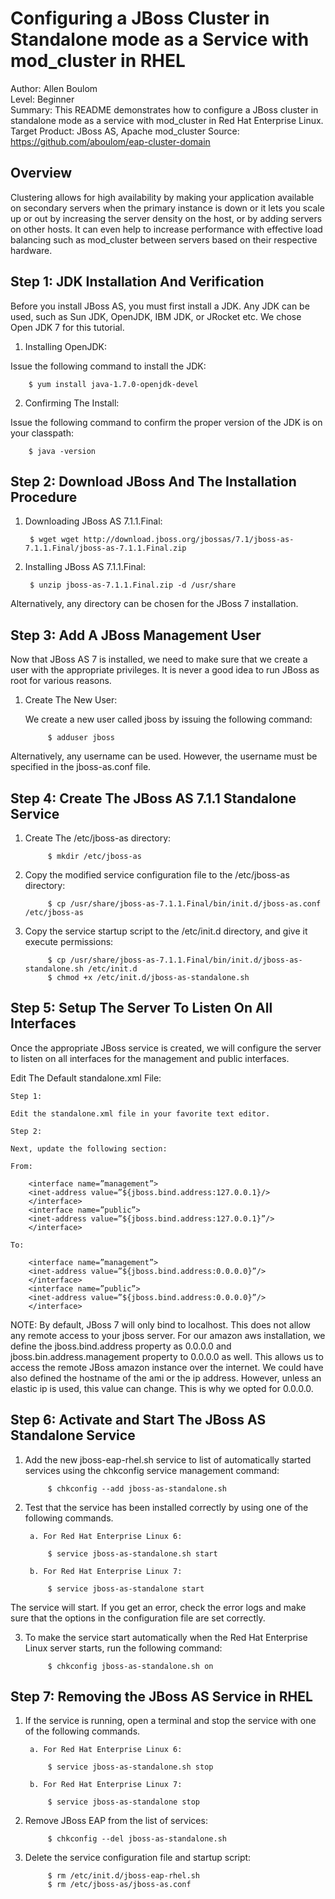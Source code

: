 Configuring a JBoss Cluster in Standalone mode as a Service with mod_cluster in RHEL 
====================================================================================
Author: Allen Boulom  
Level: Beginner  
Summary: This README demonstrates how to configure a JBoss cluster in standalone mode as a 
service with mod\_cluster in Red Hat Enterprise Linux. 
Target Product: JBoss AS, Apache mod\_cluster 
Source: https://github.com/aboulom/eap-cluster-domain

Overview
--------
Clustering allows for high availability by making your application available on secondary
servers when the primary instance is down or it lets you scale up or out by increasing
the server density on the host, or by adding servers on other hosts. It can even help to
increase performance with effective load balancing such as mod_cluster between servers based 
on their respective hardware. 

Step 1: JDK Installation And Verification
-----------------------------------------

Before you install JBoss AS, you must first install a JDK. Any JDK can be used, such as Sun
JDK, OpenJDK, IBM JDK, or JRocket etc. We chose Open JDK 7 for this tutorial.

1. Installing OpenJDK:

Issue the following command to install the JDK:

		$ yum install java-1.7.0-openjdk-devel
		
2. Confirming The Install:

Issue the following command to confirm the proper version of the JDK is on your classpath:

		$ java -version
		
Step 2: Download JBoss And The Installation Procedure 
-----------------------------------------------------

1. Downloading JBoss AS 7.1.1.Final:

		$ wget wget http://download.jboss.org/jbossas/7.1/jboss-as-7.1.1.Final/jboss-as-7.1.1.Final.zip
		
2. Installing JBoss AS 7.1.1.Final:

		$ unzip jboss-as-7.1.1.Final.zip -d /usr/share
		
Alternatively, any directory can be chosen for the JBoss 7 installation.

Step 3: Add A JBoss Management User 
--------------------------------

Now that JBoss AS 7 is installed, we need to make sure that we create a user with the appropriate 
privileges. It is never a good idea to run JBoss as root for various reasons.

1. Create The New User:

	We create a new user called jboss by issuing the following command:

			$ adduser jboss 
		
Alternatively, any username can be used. However, the username must be specified in the jboss-as.conf file.

Step 4: Create The JBoss AS 7.1.1 Standalone Service  
---------------------------------------------------- 

1. Create The /etc/jboss-as directory: 

			$ mkdir /etc/jboss-as
		
2. Copy the modified service configuration file to the /etc/jboss-as directory:

			$ cp /usr/share/jboss-as-7.1.1.Final/bin/init.d/jboss-as.conf /etc/jboss-as
		
3. Copy the service startup script to the /etc/init.d directory, and give it execute permissions: 
   
			$ cp /usr/share/jboss-as-7.1.1.Final/bin/init.d/jboss-as-standalone.sh /etc/init.d
			$ chmod +x /etc/init.d/jboss-as-standalone.sh 
		
Step 5: Setup The Server To Listen On All Interfaces  
---------------------------------------------------- 

Once the appropriate JBoss service is created, we will configure the server to listen on all 
interfaces for the management and public interfaces.

Edit The Default standalone.xml File:

	Step 1:

	Edit the standalone.xml file in your favorite text editor.

	Step 2:

	Next, update the following section:

	From: 
	
		<interface name=”management”>
		<inet-address value=”${jboss.bind.address:127.0.0.1}/>
		</interface>
		<interface name=”public”>
		<inet-address value=”${jboss.bind.address:127.0.0.1}”/>
		</interface>

	To:
	
		<interface name=”management”>
		<inet-address value=”${jboss.bind.address:0.0.0.0}”/>
		</interface>
		<interface name=”public”>
		<inet-address value=”${jboss.bind.address:0.0.0.0}”/>
		</interface>

NOTE: By default, JBoss 7 will only bind to localhost. This does not allow any remote access 
to your jboss server. For our amazon aws installation, we define the jboss.bind.address property 
as 0.0.0.0 and jboss.bin.address.management property to 0.0.0.0 as well. This allows us to 
access the remote JBoss amazon instance over the internet. We could have also defined the 
hostname of the ami or the ip address. However, unless an elastic ip is used, this value 
can change. This is why we opted for 0.0.0.0.

Step 6: Activate and Start The JBoss AS Standalone Service 
------------------------------------------------------

1. Add the new jboss-eap-rhel.sh service to list of automatically started services using the chkconfig service management command:

			$ chkconfig --add jboss-as-standalone.sh
		
2. Test that the service has been installed correctly by using one of the following commands.

		a. For Red Hat Enterprise Linux 6:

			$ service jboss-as-standalone.sh start
			
		b. For Red Hat Enterprise Linux 7:

			$ service jboss-as-standalone start
			
The service will start. If you get an error, check the error logs and make sure that the options in the configuration file are set correctly.

3. To make the service start automatically when the Red Hat Enterprise Linux server starts, run the following command:

			$ chkconfig jboss-as-standalone.sh on
			
Step 7: Removing the JBoss AS Service in RHEL  
---------------------------------------------

1. If the service is running, open a terminal and stop the service with one of the following commands.

		a. For Red Hat Enterprise Linux 6:

			$ service jboss-as-standalone.sh stop
			
		b. For Red Hat Enterprise Linux 7:

			$ service jboss-as-standalone stop
			
2. Remove JBoss EAP from the list of services:

			$ chkconfig --del jboss-as-standalone.sh
			
3. Delete the service configuration file and startup script:

			$ rm /etc/init.d/jboss-eap-rhel.sh
			$ rm /etc/jboss-as/jboss-as.conf